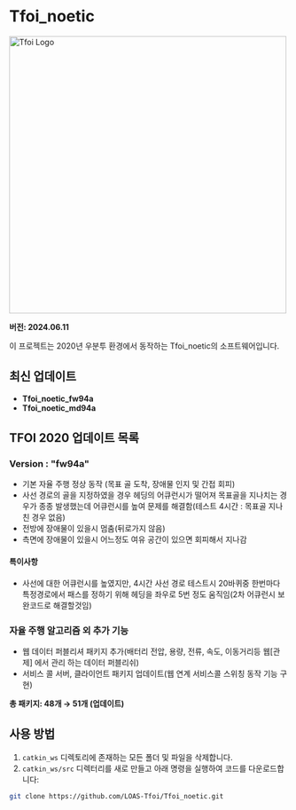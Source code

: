 # Tfoi_noetic


<img src="https://github.com/LOAS-Tfoi/Tfoi_noetic/assets/117344855/512ec3d4-b469-47d6-943e-b6222e08e2ad" alt="Tfoi Logo" width="500" height="500">


**버전: 2024.06.11**

이 프로젝트는 2020년 우분투 환경에서 동작하는 Tfoi_noetic의 소프트웨어입니다.

## 최신 업데이트

- **Tfoi_noetic_fw94a**
- **Tfoi_noetic_md94a**

## TFOI 2020 업데이트 목록

### Version : "fw94a"

- 기본 자율 주행 정상 동작 (목표 골 도착, 장애물 인지 및 간접 회피)
- 사선 경로의 골을 지정하였을 경우 헤딩의 어큐런시가 떨어져 목표골을 지나치는 경우가 종종 발생했는데 어큐런시를 높여 문제를 해결함(테스트 4시간 : 목표골 지나친 경우 없음)
- 전방에 장애물이 있을시 멈춤(뒤로가지 않음)
- 측면에 장애물이 있을시 어느정도 여유 공간이 있으면 회피해서 지나감

#### 특이사항

- 사선에 대한 어큐런시를 높였지만, 4시간 사선 경로 테스트시 20바퀴중 한번마다 특정경로에서 패스를 정하기 위해 헤딩을 좌우로 5번 정도 움직임(2차 어큐런시 보완코드로 해결할것임)

### 자율 주행 알고리즘 외 추가 기능

- 웹 데이터 퍼블리셔 패키지 추가(배터리 전압, 용량, 전류, 속도, 이동거리등 웹[관제] 에서 관리 하는 데이터 퍼블리쉬)
- 서비스 콜 서버, 클라이언트 패키지 업데이트(웹 연계 서비스콜 스위칭 동작 기능 구현)

**총 패키지: 48개 → 51개 (업데이트)**

## 사용 방법

1. `catkin_ws` 디렉토리에 존재하는 모든 폴더 및 파일을 삭제합니다.
2. `catkin_ws/src` 디렉터리를 새로 만들고 아래 명령을 실행하여 코드를 다운로드합니다:

```bash
git clone https://github.com/LOAS-Tfoi/Tfoi_noetic.git
